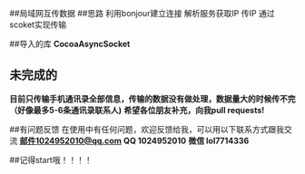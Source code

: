##局域网互传数据
##思路
利用bonjour建立连接
解析服务获取IP
传IP
通过scoket实现传输


##导入的库
**CocoaAsyncSocket**

## 未完成的
**目前只传输手机通讯录全部信息，传输的数据没有做处理，数据量大的时候传不完（好像最多5-6条通讯录联系人)**
**希望各位朋友补充，向我pull requests!**

##有问题反馈
在使用中有任何问题，欢迎反馈给我，可以用以下联系方式跟我交流
**邮件1024952010@qq.com**
**QQ 1024952010**
**微信 lol7714336**

##记得start哦！！！！
